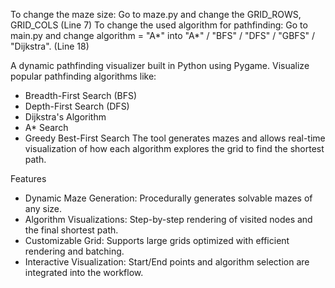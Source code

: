 To change the maze size: Go to maze.py and change the GRID_ROWS, GRID_COLS (Line 7)
To change the used algorithm for pathfinding: Go to main.py and change algorithm = "A*" into "A*" / "BFS" / "DFS" / "GBFS" / "Dijkstra". (Line 18)

A dynamic pathfinding visualizer built in Python using Pygame. Visualize popular pathfinding algorithms like:
- Breadth-First Search (BFS)
- Depth-First Search (DFS)
- Dijkstra's Algorithm
- A* Search
- Greedy Best-First Search
The tool generates mazes and allows real-time visualization of how each algorithm explores the grid to find the shortest path.

Features
- Dynamic Maze Generation: Procedurally generates solvable mazes of any size.
- Algorithm Visualizations: Step-by-step rendering of visited nodes and the final shortest path.
- Customizable Grid: Supports large grids optimized with efficient rendering and batching.
- Interactive Visualization: Start/End points and algorithm selection are integrated into the workflow.
